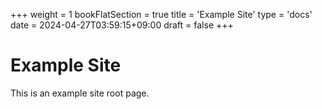 +++
weight = 1
bookFlatSection = true
title = 'Example Site'
type = 'docs'
date = 2024-04-27T03:59:15+09:00
draft = false
+++

# Example Site

This is an example site root page.
